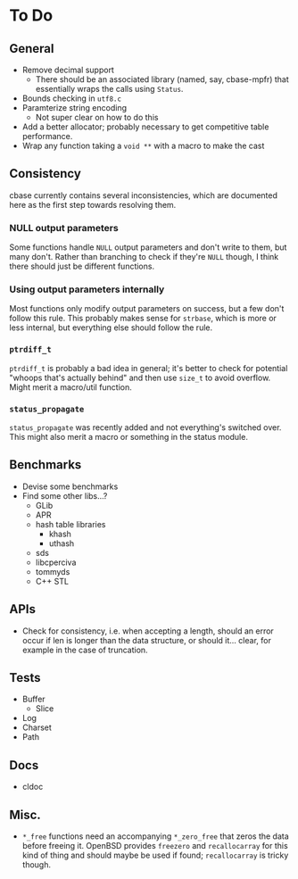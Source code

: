 # To Do

## General

- Remove decimal support
  - There should be an associated library (named, say, cbase-mpfr) that
    essentially wraps the calls using `Status`.
- Bounds checking in `utf8.c`
- Paramterize string encoding
  - Not super clear on how to do this
- Add a better allocator; probably necessary to get competitive table
  performance.
- Wrap any function taking a `void **` with a macro to make the cast

## Consistency

cbase currently contains several inconsistencies, which are documented here as
the first step towards resolving them.

### NULL output parameters

Some functions handle `NULL` output parameters and don't write to them, but
many don't.  Rather than branching to check if they're `NULL` though, I think
there should just be different functions.

### Using output parameters internally

Most functions only modify output parameters on success, but a few don't follow
this rule.  This probably makes sense for `strbase`, which is more or less
internal, but everything else should follow the rule.

### `ptrdiff_t`

`ptrdiff_t` is probably a bad idea in general; it's better to check for
potential "whoops that's actually behind" and then use `size_t` to avoid
overflow.  Might merit a macro/util function.

### `status_propagate`

`status_propagate` was recently added and not everything's switched over.  This
might also merit a macro or something in the status module.

## Benchmarks

- Devise some benchmarks
- Find some other libs...?
  - GLib
  - APR
  - hash table libraries
    - khash
    - uthash
  - sds
  - libcperciva
  - tommyds
  - C++ STL

## APIs

- Check for consistency, i.e. when accepting a length, should an error occur if
  len is longer than the data structure, or should it... clear, for example in
  the case of truncation.

## Tests

- Buffer
  - Slice
- Log
- Charset
- Path

## Docs

- cldoc

## Misc.

- `*_free` functions need an accompanying `*_zero_free` that zeros the data
  before freeing it.  OpenBSD provides `freezero` and `recallocarray` for this
  kind of thing and should maybe be used if found; `recallocarray` is tricky
  though.

